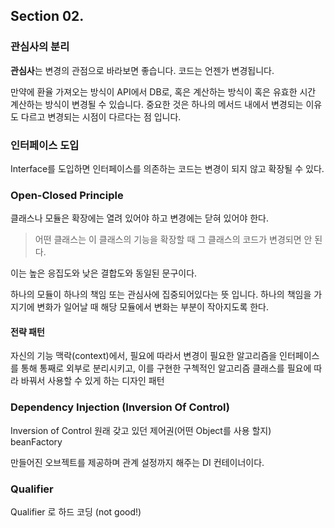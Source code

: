 ## Section 02.

### 관심사의 분리

**관심사**는 변경의 관점으로 바라보면 좋습니다. 코드는 언젠가 변경됩니다.

만약에 환율 가져오는 방식이 API에서 DB로, 혹은 계산하는 방식이 혹은 유효한 시간 계산하는 방식이 변경될 수 있습니다.
중요한 것은 하나의 메서드 내에서 변경되는 이유도 다르고 변경되는 시점이 다르다는 점 입니다.

### 인터페이스 도입

Interface를 도입하면 인터페이스를 의존하는 코드는 변경이 되지 않고 확장될 수 있다.

### Open-Closed Principle

클래스나 모듈은 확장에는 열려 있어야 하고 변경에는 닫혀 있어야 한다.

> 어떤 클래스는 이 클래스의 기능을 확장할 때 그 클래스의 코드가 변경되면 안 된다.


이는 높은 응집도와 낮은 결합도와 동일된 문구이다.

하나의 모듈이 하나의 책임 또는 관심사에 집중되어있다는 뜻 입니다.
하나의 책임을 가지기에 변화가 일어날 때 해당 모듈에서 변화는 부분이 작아지도록 한다.

#### 전략 패턴

자신의 기능 맥락(context)에서, 필요에 따라서 변경이 필요한 알고리즘을 인터페이스를 통해 통째로 외부로 분리시키고, 이를 구현한
구첵적인 알고리즘 클래스를 필요에 따라 바꿔서 사용할 수 있게 하는 디자인 패턴

### Dependency Injection (Inversion Of Control)

Inversion of Control 원래 갖고 있던 제어권(어떤 Object를 사용 할지) beanFactory

만들어진 오브젝트를 제공하며 관계 설정까지 해주는 DI 컨테이너이다.

### Qualifier

Qualifier 로 하드 코딩 (not good!)

